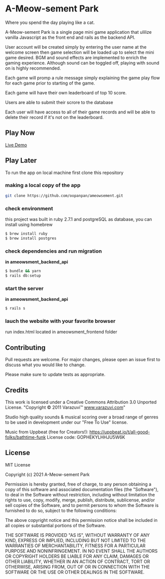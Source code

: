 # A-Meow-sement Park

Where you spend the day playing like a cat.

A-Meow-sement Park is a single page mini game application that ulilize vanilla Javascript as the front end and rails as the backend API.

User account will be created simply by entering the user name at the welcome screen then game selection will be loaded up to select the mini game desired. BGM and sound effects are implemented to enrich the gaming experience. Although sound can be toggled off, playing with sound on is highly recommended.

Each game will promp a rule message simply explaining the game play flow for each game prior to starting of the game.

Each game will have their own leaderboard of top 10 score.

Users are able to submit their scrore to the database

Each user will have access to all of their game records and will be able to delete their record if it's not on the leaderboard.

## Play Now

[Live Demo](https://oopanpan.github.io/ameowsement_park/)

## Play Later

To run the app on local machine first clone this repository

### making a local copy of the app

```bash
git clone https://github.com/oopanpan/ameowsement.git
```

### check environment

this project was built in ruby 2.7.1 and postgreSQL as database, you can install using homebrew

```bash
$ brew install ruby
$ brew install postgres
```

### check dependencies and run migration

**in ameowsment_backend_api**

```bash
$ bundle && yarn
$ rails db:setup
```

### start the server

**in ameowsment_backend_api**

```bash
$ rails s
```

### lauch the website with your favorite browser

run index.html located in ameowsment_frontend folder

## Contributing

Pull requests are welcome. For major changes, please open an issue first to discuss what you would like to change.

Please make sure to update tests as appropriate.

## Credits

This work is licensed under a Creative Commons Attribution 3.0 Unported License.
"Copyright © 2011 Varazuvi™ www.varazuvi.com"

Studio high quality sounds & musical scoring over a broad range of genres to be used in development under our "Free To Use" license.

Music from Uppbeat (free for Creators!):
https://uppbeat.io/t/all-good-folks/bathtime-funk
License code: GOPHEKYLHHJU5W6K

## License

MIT License

Copyright (c) 2021 A-Meow-sement Park

Permission is hereby granted, free of charge, to any person obtaining a copy
of this software and associated documentation files (the "Software"), to deal
in the Software without restriction, including without limitation the rights
to use, copy, modify, merge, publish, distribute, sublicense, and/or sell
copies of the Software, and to permit persons to whom the Software is
furnished to do so, subject to the following conditions:

The above copyright notice and this permission notice shall be included in all
copies or substantial portions of the Software.

THE SOFTWARE IS PROVIDED "AS IS", WITHOUT WARRANTY OF ANY KIND, EXPRESS OR
IMPLIED, INCLUDING BUT NOT LIMITED TO THE WARRANTIES OF MERCHANTABILITY,
FITNESS FOR A PARTICULAR PURPOSE AND NONINFRINGEMENT. IN NO EVENT SHALL THE
AUTHORS OR COPYRIGHT HOLDERS BE LIABLE FOR ANY CLAIM, DAMAGES OR OTHER
LIABILITY, WHETHER IN AN ACTION OF CONTRACT, TORT OR OTHERWISE, ARISING FROM,
OUT OF OR IN CONNECTION WITH THE SOFTWARE OR THE USE OR OTHER DEALINGS IN THE
SOFTWARE.

